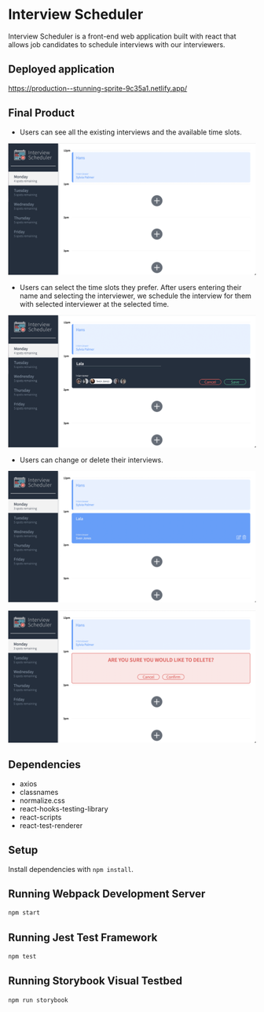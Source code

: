 # Interview Scheduler
Interview Scheduler is a front-end web application built with react that allows job candidates to schedule interviews with our interviewers. 

## Deployed application
https://production--stunning-sprite-9c35a1.netlify.app/

## Final Product
 - Users can see all the existing interviews and the available time slots.

!["Screenshot of homepage"](https://github.com/lalalalyt/scheduler/blob/master/screenshots/screenshot-page.png?raw=true)

 - Users can select the time slots they prefer. After users entering their name and selecting the interviewer, we schedule the interview for them with selected interviewer at the selected time.

!["Screenshot of saving"](https://github.com/lalalalyt/scheduler/blob/master/screenshots/screenshot-save.png?raw=true)

 - Users can change or delete their interviews.

!["Screenshot of editing"](https://github.com/lalalalyt/scheduler/blob/master/screenshots/screenshot-edit.png?raw=true)

!["Screenshot of deleting"](https://github.com/lalalalyt/scheduler/blob/master/screenshots/screenshot-delete.png?raw=true)


## Dependencies
 - axios
 - classnames
 - normalize.css
 - react-hooks-testing-library
 - react-scripts
 - react-test-renderer
## Setup

Install dependencies with `npm install`.

## Running Webpack Development Server

```sh
npm start
```

## Running Jest Test Framework

```sh
npm test
```

## Running Storybook Visual Testbed

```sh
npm run storybook
```
